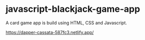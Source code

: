 # javascript-blackjack-game-app
A card game app is build using HTML, CSS and Javascript.

https://dapper-cassata-587fc3.netlify.app/

